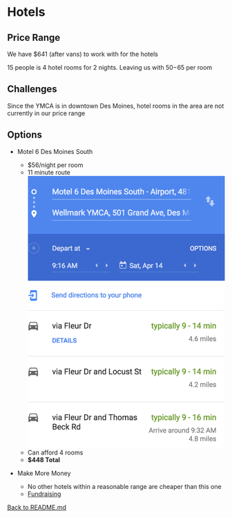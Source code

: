 # Hotels

## Price Range

We have $641 (after vans) to work with for the hotels

15 people is 4 hotel rooms for 2 nights. Leaving us with $50-$65 per room

## Challenges

Since the YMCA is in downtown Des Moines, hotel rooms in the area are not currently in our price range

## Options

* Motel 6 Des Moines South 
	* $56/night per room
	* 11 minute route ![Hotel Route](Hotel-Route.png)
	* Can afford 4 rooms
	* **$448 Total**


* Make More Money
	* No other hotels within a reasonable range are cheaper than this one
	* [Fundraising](fundraising.md)  


[Back to README.md](README.md)
